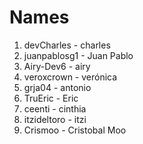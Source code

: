 # Names
1. devCharles - charles
2. juanpablosg1 - Juan Pablo
3. Airy-Dev6  - airy
4. veroxcrown - verónica
5. grja04 - antonio
6. TruEric - Eric
7. ceenti - cinthia
8. itzideltoro - itzi 
9. Crismoo - Cristobal Moo